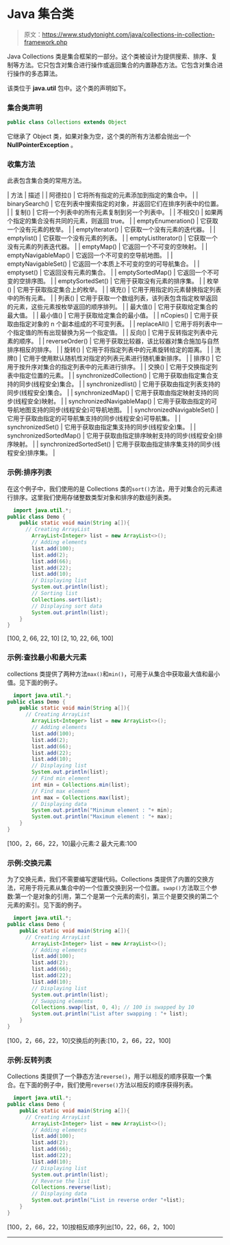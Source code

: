 # Java 集合类

> 原文：<https://www.studytonight.com/java/collections-in-collection-framework.php>

Java Collections 类是集合框架的一部分。这个类被设计为提供搜索、排序、复制等方法。它只包含对集合进行操作或返回集合的内置静态方法。它包含对集合进行操作的多态算法。

该类位于 **java.util** 包中。这个类的声明如下。

### 集合类声明

```java
public class Collections extends Object
```

它继承了 Object 类，如果对象为空，这个类的所有方法都会抛出一个 **NullPointerException** 。

### 收集方法

此表包含集合类的常用方法。

| 方法 | 描述 |
| 阿德拉() | 它将所有指定的元素添加到指定的集合中。 |
| binarySearch() | 它在列表中搜索指定的对象，并返回它们在排序列表中的位置。 |
| 复制() | 它将一个列表中的所有元素复制到另一个列表中。 |
| 不相交() | 如果两个指定的集合没有共同的元素，则返回 true。 |
| emptyEnumeration() | 它获取一个没有元素的枚举。 |
| emptyIterator() | 它获取一个没有元素的迭代器。 |
| emptylist() | 它获取一个没有元素的列表。 |
| emptyListIterator() | 它获取一个没有元素的列表迭代器。 |
| emptyMap() | 它返回一个不可变的空映射。 |
| emptyNavigableMap() | 它返回一个不可变的空导航地图。 |
| emptyNavigableSet() | 它返回一个本质上不可变的空的可导航集合。 |
| emptyset() | 它返回没有元素的集合。 |
| emptySortedMap() | 它返回一个不可变的空排序图。 |
| emptySortedSet() | 它用于获取没有元素的排序集。 |
| 枚举() | 它用于获取指定集合上的枚举。 |
| 填充() | 它用于用指定的元素替换指定列表中的所有元素。 |
| 列表() | 它用于获取一个数组列表，该列表包含指定枚举返回的元素，这些元素按枚举返回的顺序排列。 |
| 最大值() | 它用于获取给定集合的最大值。 |
| 最小值() | 它用于获取给定集合的最小值。 |
| nCopies() | 它用于获取由指定对象的 n 个副本组成的不可变列表。 |
| replaceAll() | 它用于将列表中一个指定值的所有出现替换为另一个指定值。 |
| 反向() | 它用于反转指定列表中元素的顺序。 |
| reverseOrder() | 它用于获取比较器，该比较器对集合施加与自然排序相反的排序。 |
| 旋转() | 它用于将指定列表中的元素旋转给定的距离。 |
| 洗牌() | 它用于使用默认随机性对指定的列表元素进行随机重新排序。 |
| 排序() | 它用于按升序对集合的指定列表中的元素进行排序。 |
| 交换() | 它用于交换指定列表中指定位置的元素。 |
| synchronizedCollection() | 它用于获取由指定集合支持的同步(线程安全)集合。 |
| synchronizedlist() | 它用于获取由指定列表支持的同步(线程安全)集合。 |
| synchronizedMap() | 它用于获取由指定映射支持的同步(线程安全)映射。 |
| synchronizedNavigableMap() | 它用于获取由指定的可导航地图支持的同步(线程安全)可导航地图。 |
| synchronizedNavigableSet() | 它用于获取由指定的可导航集支持的同步(线程安全)可导航集。 |
| synchronizedSet() | 它用于获取由指定集支持的同步(线程安全)集。 |
| synchronizedSortedMap() | 它用于获取由指定排序映射支持的同步(线程安全)排序映射。 |
| synchronizedSortedSet() | 它用于获取由指定排序集支持的同步(线程安全)排序集。 |

### 示例:排序列表

在这个例子中，我们使用的是 Collections 类的`sort()`方法，用于对集合的元素进行排序。这里我们使用存储整数类型对象和排序的数组列表类。

```java
  import java.util.*;  
public class Demo {  
    public static void main(String a[]){
      // Creating ArrayList
        ArrayList<Integer> list = new ArrayList<>();
        // Adding elements
        list.add(100);  
        list.add(2);  
        list.add(66); 
        list.add(22);
        list.add(10);
        // Displaying list
        System.out.println(list);
        // Sorting list
        Collections.sort(list);
        // Displaying sort data
        System.out.println(list);
    }  
} 

```

[100, 2, 66, 22, 10] [2, 10, 22, 66, 100]

### 示例:查找最小和最大元素

collections 类提供了两种方法`max()`和`min()`，可用于从集合中获取最大值和最小值。见下面的例子。

```java
  import java.util.*;  
public class Demo {  
    public static void main(String a[]){
      // Creating ArrayList
        ArrayList<Integer> list = new ArrayList<>();
        // Adding elements
        list.add(100);  
        list.add(2);  
        list.add(66); 
        list.add(22);
        list.add(10);
        // Displaying list
        System.out.println(list);
        // Find min element
        int min = Collections.min(list);
        // Find max element
        int max = Collections.max(list);
        // Displaying data
        System.out.println("Minimum element : "+ min);
        System.out.println("Maximum element : "+ max);
    }  
} 

```

[100，2，66，22，10]最小元素:2 最大元素:100

### 示例:交换元素

为了交换元素，我们不需要编写逻辑代码。Collections 类提供了内置的交换方法，可用于将元素从集合中的一个位置交换到另一个位置。`swap()`方法取三个参数:第一个是对象的引用，第二个是第一个元素的索引，第三个是要交换的第二个元素的索引。见下面的例子。

```java
  import java.util.*;  
public class Demo {  
    public static void main(String a[]){
      // Creating ArrayList
        ArrayList<Integer> list = new ArrayList<>();
        // Adding elements
        list.add(100);  
        list.add(2);  
        list.add(66); 
        list.add(22);
        list.add(10);
        // Displaying list
        System.out.println(list);
        // Swapping elements
        Collections.swap(list, 0, 4); // 100 is swapped by 10
        System.out.println("List after swapping : "+ list);
    }  
} 

```

[100，2，66，22，10]交换后的列表:[10，2，66，22，100]

### 示例:反转列表

Collections 类提供了一个静态方法`reverse()`，用于以相反的顺序获取一个集合。在下面的例子中，我们使用`reverse()`方法以相反的顺序获得列表。

```java
  import java.util.*;  
public class Demo {  
    public static void main(String a[]){
      // Creating ArrayList
        ArrayList<Integer> list = new ArrayList<>();
        // Adding elements
        list.add(100);  
        list.add(2);  
        list.add(66); 
        list.add(22);
        list.add(10);
        // Displaying list
        System.out.println(list);
        // Reverse the list
        Collections.reverse(list);
        // Displaying data
        System.out.println("List in reverse order "+list);
    }  
} 

```

[100，2，66，22，10]按相反顺序列出[10，22，66，2，100]

* * *